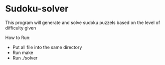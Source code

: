 # Sudoku-solver
This program will generate and solve sudoku puzzels based on the level of difficulty given

How to Run:
- Put all file into the same directory
- Run make
- Run ./solver
